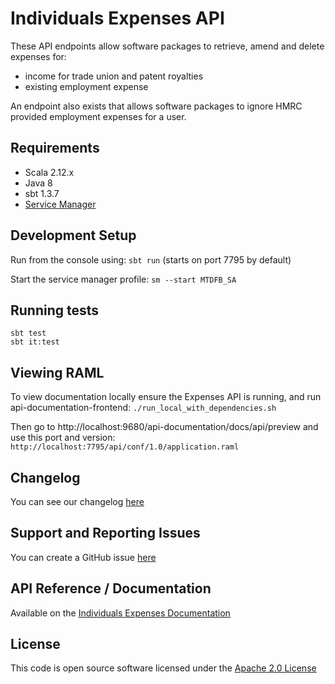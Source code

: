 Individuals Expenses API
========================
These API endpoints allow software packages to retrieve, amend and delete expenses for:

* income for trade union and patent royalties
* existing employment expense

An endpoint also exists that allows software packages to ignore HMRC provided employment expenses for a user.
    
## Requirements
- Scala 2.12.x
- Java 8
- sbt 1.3.7
- [Service Manager](https://github.com/hmrc/service-manager)
    
## Development Setup

Run from the console using: `sbt run` (starts on port 7795 by default)

Start the service manager profile: `sm --start MTDFB_SA`
 
## Running tests
```
sbt test
sbt it:test
```

## Viewing RAML
To view documentation locally ensure the Expenses API is running, and run api-documentation-frontend: 
`./run_local_with_dependencies.sh` 

Then go to http://localhost:9680/api-documentation/docs/api/preview and use this port and version:
`http://localhost:7795/api/conf/1.0/application.raml`

## Changelog

You can see our changelog [here](https://github.com/hmrc/income-tax-mtd-changelog/wiki)

## Support and Reporting Issues

You can create a GitHub issue [here](https://github.com/hmrc/income-tax-mtd-changelog/issues)

## API Reference / Documentation 
Available on the [Individuals Expenses Documentation](https://developer.service.hmrc.gov.uk/api-documentation/docs/api/service/individuals-expenses-api/1.0)

## License

This code is open source software licensed under the [Apache 2.0 License]("http://www.apache.org/licenses/LICENSE-2.0.html")

